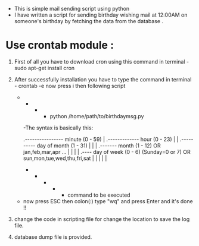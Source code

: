- This is simple mail sending script using python
- I have written a script for sending birthday wishing mail at 12:00AM on someone's birthday by fetching the data from the database .

# Use crontab module :
1. First of all you have to download cron using this command in terminal
		- sudo apt-get install cron

2. After successfully installation you have to type the command in terminal 
		- crontab -e 
   now press i then following script 
	  * * * * python /home/path/to/birthdaymsg.py


		-The syntax is basically this:

		.---------------- minute (0 - 59) 
		|  .------------- hour (0 - 23)
		|  |  .---------- day of month (1 - 31)
		|  |  |  .------- month (1 - 12) OR jan,feb,mar,apr ... 
		|  |  |  |  .---- day of week (0 - 6) (Sunday=0 or 7)  OR sun,mon,tue,wed,thu,fri,sat 
		|  |  |  |  |
		*  *  *  *  *  command to be executed
		
	- now press ESC then colon(:) type "wq" and press Enter and it's done !!	


3. change the code in scripting file for change the location to save the log file.
4. database dump file is provided.
